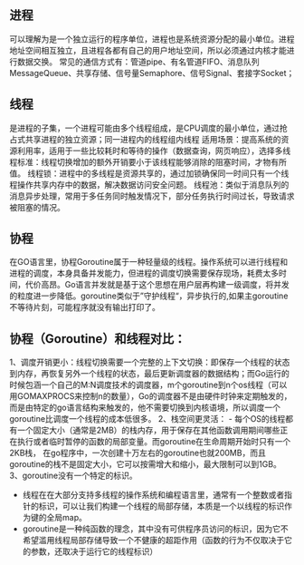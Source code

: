 ## 进程
可以理解为是一个独立运行的程序单位，进程也是系统资源分配的最小单位。进程地址空间相互独立，且进程各都有自己的用户地址空间，所以必须通过内核才能进行数据交换。
常见的通信方式有：管道pipe、有名管道FIFO、消息队列MessageQueue、共享存储、信号量Semaphore、信号Signal、套接字Socket；

## 线程
是进程的子集，一个进程可能由多个线程组成，是CPU调度的最小单位，通过抢占式共享进程的独立资源；同一进程内的线程组内线程
适用场景：提高系统的资源利用率，适用于一些比较耗时和等待的操作（数据查询，网页响应），选择多线程标准：线程切换增加的额外开销要小于该线程能够消除的阻塞时间，才物有所值。
线程锁：进程中的多线程是资源共享的，通过加锁确保同一时间只有一个线程操作共享内存中的数据，解决数据访问安全问题。
线程池：类似于消息队列的消息异步处理，常用于多任务同时触发情况下，部分任务执行时间过长，导致请求被阻塞的情况。

## 协程
在GO语言里，协程Goroutine属于一种轻量级的线程。操作系统可以进行线程和进程的调度，本身具备并发能力，但进程的调度切换需要保存现场，耗费太多时间，代价高昂。Go语言并发就是基于这个思想在用户层再构建一级调度，将并发的粒度进一步降低。goroutine类似于”守护线程“，异步执行的,如果主goroutine不等待片刻，可能程序就没有输出打印了。


## 协程（Goroutine）和线程对比：
1、调度开销更小：线程切换需要一个完整的上下文切换：即保存一个线程的状态到内存，再恢复另外一个线程的状态，最后更新调度器的数据结构；而Go运行的时候包涵一个自己的M:N调度技术的调度器，m个goroutine到n个os线程（可以用GOMAXPROCS来控制n的数量），Go的调度器不是由硬件时钟来定期触发的，而是由特定的go语言结构来触发的，他不需要切换到内核语境，所以调度一个goroutine比调度一个线程的成本低很多。
2、栈空间更灵活： - 每个OS的线程都有一个固定大小（通常是2MB）的栈内存，用于保存在其他函数调用期间哪些正在执行或者临时暂停的函数的局部变量。而goroutine在生命周期开始时只有一个2KB栈， 在go程序中，一次创建十万左右的goroutine也就200MB，而且goroutine的栈不是固定大小，它可以按需增大和缩小，最大限制可以到1GB。
3、goroutine没有一个特定的标识。
- 线程在在大部分支持多线程的操作系统和编程语言里，通常有一个整数或者指针的标识，可以让我们构建一个线程的局部存储，本质是一个以线程的标识作为键的全局map。
- goroutine是一种纯函数的理念，其中没有可供程序员访问的标识，因为它不希望滥用线程局部存储导致一个不健康的超距作用（函数的行为不仅取决于它的参数，还取决于运行它的线程标识）
